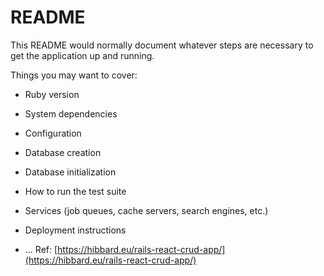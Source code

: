 # README

This README would normally document whatever steps are necessary to get the
application up and running.

Things you may want to cover:

* Ruby version

* System dependencies

* Configuration

* Database creation

* Database initialization

* How to run the test suite

* Services (job queues, cache servers, search engines, etc.)

* Deployment instructions

* ...
Ref:  [https://hibbard.eu/rails-react-crud-app/](https://hibbard.eu/rails-react-crud-app/)

